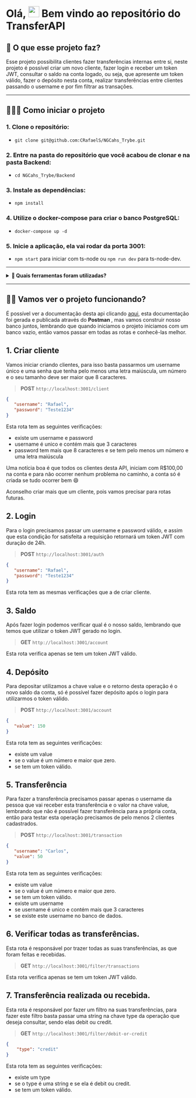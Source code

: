 # Olá, <img src="https://raw.githubusercontent.com/kaueMarques/kaueMarques/master/hi.gif" width="30px" height="30px"> Bem vindo ao repositório do TransferAPI

## 🤔 O que esse projeto faz?
Esse projeto possibilita clientes fazer transferências internas entre si, neste projeto é possível criar um novo cliente, fazer login e receber um token JWT, consultar o saldo na conta logado, ou seja, que apresente um token válido, fazer o depósito nesta conta, realizar transferências entre clientes passando o username e por fim filtrar as transações. 

---

## 🤷🏽‍♀️ Como iniciar o projeto
### 1. Clone o repositório: 
* `git clone git@github.com:CRafaelS/NGCahs_Trybe.git`
### 2. Entre na pasta do repositório que você acabou de clonar e na pasta Backend: 
* `cd NGCahs_Trybe/Backend`
### 3. Instale as dependências: 
* `npm install`
### 4. Utilize o docker-compose para criar o banco PostgreSQL: 
* `docker-compose up -d`
### 5. Inicie a aplicação, ela vai rodar da porta 3001: 
* `npm start` para iniciar com ts-node ou `npm run dev` para ts-node-dev.

---
<details>
 <summary><strong>🔧 Quais ferramentas foram utilizadas?</strong></summary>

  - Linguagens:
    > Typescript
  - Ambiente de execução:
      > node.js, ts-node.
  - Frameworks:
    > Express, Express-async-errors
  - Banco de dados:
    > Postgres no Docker
  - ORM:
    > PrismaORM
  - Criptografia:
    > JsonWebToken, MD5
  - Variáveis de ambiente:
    > Dotenv
        
</details>

---
## 👨‍💻 Vamos ver o projeto funcionando? 

É possível ver a documentação desta api clicando <a href="https://documenter.getpostman.com/view/20953705/2s8YmRQ2Ao"  target="_blank">aqui</a>, esta documentação foi gerada e publicada através do <strong> Postman </strong>, mas vamos construir nosso banco juntos, lembrando que quando iniciamos o projeto iniciamos com um banco vazio, então vamos passar em todas as rotas e conhecê-las melhor.

## 1. Criar cliente
 Vamos iniciar criando clientes, para isso basta passarmos um username único e uma senha que tenha pelo menos uma letra maiúscula, um número e o seu tamanho deve ser maior que 8 caracteres.
 > <strong>POST</strong> `http://localhost:3001/client`

 ```json
 {
    "username": "Rafael",
    "password": "Teste1234"
 }
 ```
 Esta rota tem as seguintes verificações:
 - existe um username e password
 - username é unico e contém mais que 3 caracteres
 - password tem mais que 8 caracteres e se tem pelo menos um número e uma letra maiúscula

 Uma notícia boa é que todos os clientes desta API, iniciam com R$100,00 na conta e para não ocorrer nenhum problema no caminho, a conta só é criada se tudo ocorrer bem 😄

 Aconselho criar mais que um cliente, pois vamos precisar para rotas futuras.

## 2. Login
 Para o login precisamos passar um username e password válido, e assim que esta condição for satisfeita a requisição retornará um token JWT com duração de 24h. 
 > <strong>POST</strong> `http://localhost:3001/auth`

 ```json
 {
    "username": "Rafael",
    "password": "Teste1234"
 }
 ```
 Esta rota tem as mesmas verificações que a de criar cliente.

## 3. Saldo
 Após fazer login podemos verificar qual é o nosso saldo, lembrando que temos que utilizar o token JWT gerado no login.
 > <strong>GET</strong> `http://localhost:3001/account`

 Esta rota verifica apenas se tem um token JWT válido.

## 4. Depósito
 Para depositar utilizamos a chave value e o retorno desta operação é o novo saldo da conta, só é possível fazer depósito após o login para utilizarmos o token válido.
 > <strong>POST</strong> `http://localhost:3001/account`

 ```json
 {
    "value": 150
 }
 ```
 Esta rota tem as seguintes verificações:
 - existe um value
 - se o value é um número e maior que zero.
 - se tem um token válido.

## 5. Transferência
 Para fazer a transferência precisamos passar apenas o username da pessoa que vai receber esta transferência e o valor na chave value, lembrando que não é possível fazer transferência para a própria conta, então para testar esta operação precisamos de pelo menos 2 clientes cadastrados.
 > <strong>POST</strong> `http://localhost:3001/transaction`

 ```json
 {
    "username": "Carlos",
    "value": 50
 }
 ```
Esta rota tem as seguintes verificações:
 - existe um value
 - se o value é um número e maior que zero.
 - se tem um token válido.
 - existe um username
 - se username é unico e contém mais que 3 caracteres
 - se existe este username no banco de dados.

## 6. Verificar todas as transferências.
 Esta rota é responsável por trazer todas as suas transferências, as que foram feitas e recebidas.
 > <strong>GET</strong> `http://localhost:3001/filter/transactions`

Esta rota verifica apenas se tem um token JWT válido.

## 7. Transferência realizada ou recebida.
 Esta rota é responsável por fazer um filtro na suas transferências, para fazer este filtro basta passar uma string na chave type da operação que deseja consultar, sendo elas debit ou credit.
 > <strong>GET</strong> `http://localhost:3001/filter/debit-or-credit`
```json
{
    "type": "credit"
}
```
Esta rota tem as seguintes verificações:
 - existe um type
 - se o type é uma string e se ela é debit ou credit.
 - se tem um token válido.

